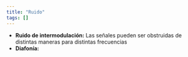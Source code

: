 ```yaml
---
title: "Ruido"
tags: []
---
```

- **Ruido de intermodulación:** Las señales pueden ser obstruidas de distintas maneras para distintas frecuencias
- **Diafonía:**